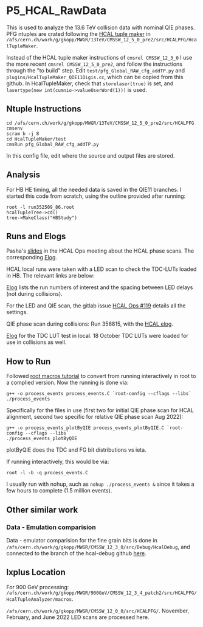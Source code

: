 # P5_HCAL_RawData
This is used to analyze the 13.6 TeV collision data with nominal QIE phases. PFG ntuples are crated following the [HCAL tuple maker](https://gitlab.cern.ch/cmshcal/hcalpfg/HcalTupleMaker/-/tree/PFG-CMSSW_12_3_X/) in `/afs/cern.ch/work/g/gkopp/MWGR/13TeV/CMSSW_12_5_0_pre2/src/HCALPFG/HcalTupleMaker`.

Instead of the HCAL tuple maker instructions of `cmsrel CMSSW_12_3_0`  I use the more recent `cmsrel CMSSW_12_5_0_pre2`, and follow the instructions through the "to build" step. Edit `test/pfg_Global_RAW_cfg_addTP.py` and `plugins/HcalTupleMaker_QIE11Digis.cc`, which can be copied from this github. In HcalTupleMaker, check that `storelaser(true)`  is set, and `lasertype(new int(cumnio->valueUserWord(1)))` is used.

## Ntuple Instructions
```
cd /afs/cern.ch/work/g/gkopp/MWGR/13TeV/CMSSW_12_5_0_pre2/src/HCALPFG
cmsenv
scram b -j 8
cd HcalTupleMaker/test
cmsRun pfg_Global_RAW_cfg_addTP.py
```
In this config file, edit where the source and output files are stored. 

## Analysis
For HB HE timing, all the needed data is saved in the QIE11 branches. I started this code from scratch, using the outline provided after running:
```
root -l run352509_86.root
hcalTupleTree->cd()
tree->MakeClass("HBStudy")
```

## Runs and Elogs
Pasha's [slides](https://indico.cern.ch/event/1166252/attachments/2452900/4203396/phasescan.pdf) in the HCAL Ops meeting about the HCAL phase scans. The corresponding [Elog](https://cmsonline.cern.ch/webcenter/portal/cmsonline/Common/Elog?_piref683379043.strutsAction=%2FviewMessageDetails.do%3FmsgId%3D1141524).

HCAL local runs were taken with a LED scan to check the TDC-LUTs loaded in HB. The relevant links are below:

[Elog](http://cmsonline.cern.ch/cms-elog/1128105) lists the run numbers of interest and the spacing between LED delays (not during collisions). 

For the LED and QIE scan, the gitlab issue [HCAL Ops #119](https://gitlab.cern.ch/cmshcal/docs/-/issues/119#note_5280563) details all the settings.  

QIE phase scan during collisions: Run 356815, with the [HCAL elog](https://cmsonline.cern.ch/webcenter/portal/cmsonline/Common/Elog?_piref683379043.strutsAction=%2FviewMessageDetails.do%3FmsgId%3D1150378).

[Elog](/afs/cern.ch/work/g/gkopp/MWGR/13TeV/CMSSW_12_4_3/src/HCALPFG) for the TDC LUT test in local. 18 October TDC LUTs were loaded for use in collisions as well.

## How to Run
Followed [root macros tutorial](https://root.cern.ch/root/htmldoc/guides/primer/ROOTPrimer.html#root-macros) to convert from running interactively in root to a complied version. Now the running is done via:
```
g++ -o process_events process_events.C `root-config --cflags --libs`
./process_events
```
Specifically for the files in use (first two for initial QIE phase scan for HCAL alignment, second two specific for relative QIE phase scan Aug 2022):
```
g++ -o process_events_plotByQIE process_events_plotByQIE.C `root-config --cflags --libs`
./process_events_plotByQIE
```
plotByQIE does the TDC and FG bit distributions vs ieta.

If running interactively, this would be via:
```
root -l -b -q process_events.C
```
I usually run with nohup, such as `nohup ./process_events &` since it takes a few hours to complete (1.5 million events).

## Other similar work

### Data - Emulation comparision
Data - emulator comparision for the fine grain bits is done in `/afs/cern.ch/work/g/gkopp/MWGR/CMSSW_12_3_0/src/Debug/HcalDebug`, and connected to the branch of the hcal-debug github [here](https://github.com/gk199/cms-hcal-debug/tree/Data-Emu_LEDscan). 

## lxplus Location
For 900 GeV processing: `/afs/cern.ch/work/g/gkopp/MWGR/900GeV/CMSSW_12_3_4_patch2/src/HCALPFG/HcalTupleAnalyzer/macros`.

`/afs/cern.ch/work/g/gkopp/MWGR/CMSSW_12_0_0/src/HCALPFG/`. November, February, and June 2022 LED scans are processed here. 